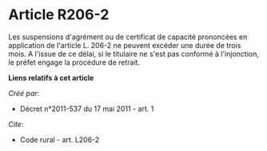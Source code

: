 # Article R206-2

Les suspensions d'agrément ou de certificat de capacité prononcées en application de l'article L. 206-2 ne peuvent excéder
une durée de trois mois. A l'issue de ce délai, si le titulaire ne s'est pas conformé à l'injonction, le préfet engage la
procédure de retrait.

**Liens relatifs à cet article**

_Créé par_:

  - Décret n°2011-537 du 17 mai 2011 - art. 1

_Cite_:

  - Code rural - art. L206-2
